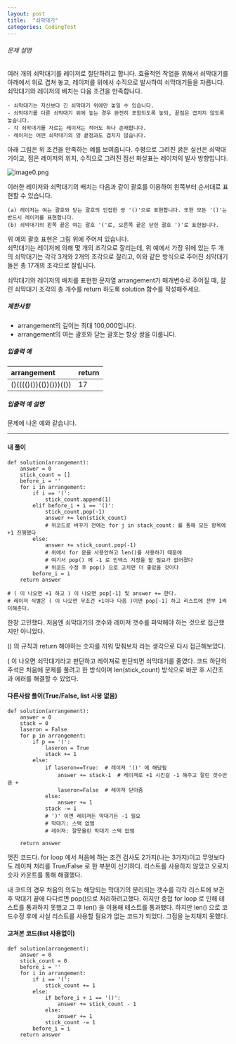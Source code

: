 ```yaml
---
layout: post
title:  "쇠막대기"
categories: CodingTest
---
```



###### 문제 설명

여러 개의 쇠막대기를 레이저로 절단하려고 합니다. 효율적인 작업을 위해서 쇠막대기를 아래에서 위로 겹쳐 놓고, 레이저를 위에서 수직으로 발사하여 쇠막대기들을 자릅니다. 쇠막대기와 레이저의 배치는 다음 조건을 만족합니다.

```
- 쇠막대기는 자신보다 긴 쇠막대기 위에만 놓일 수 있습니다.
- 쇠막대기를 다른 쇠막대기 위에 놓는 경우 완전히 포함되도록 놓되, 끝점은 겹치지 않도록 놓습니다.
- 각 쇠막대기를 자르는 레이저는 적어도 하나 존재합니다.
- 레이저는 어떤 쇠막대기의 양 끝점과도 겹치지 않습니다.
```

아래 그림은 위 조건을 만족하는 예를 보여줍니다. 수평으로 그려진 굵은 실선은 쇠막대기이고, 점은 레이저의 위치, 수직으로 그려진 점선 화살표는 레이저의 발사 방향입니다.

![image0.png](https://grepp-programmers.s3.amazonaws.com/files/ybm/dbd166625b/d3ae656b-bb7b-421c-9f74-fa9ea800b860.png)

이러한 레이저와 쇠막대기의 배치는 다음과 같이 괄호를 이용하여 왼쪽부터 순서대로 표현할 수 있습니다.

```
(a) 레이저는 여는 괄호와 닫는 괄호의 인접한 쌍 '()'으로 표현합니다. 또한 모든 '()'는 반드시 레이저를 표현합니다.
(b) 쇠막대기의 왼쪽 끝은 여는 괄호 '('로, 오른쪽 끝은 닫힌 괄호 ')'로 표현됩니다.
```

위 예의 괄호 표현은 그림 위에 주어져 있습니다.  
쇠막대기는 레이저에 의해 몇 개의 조각으로 잘리는데, 위 예에서 가장 위에 있는 두 개의 쇠막대기는 각각 3개와 2개의 조각으로 잘리고, 이와 같은 방식으로 주어진 쇠막대기들은 총 17개의 조각으로 잘립니다.

쇠막대기와 레이저의 배치를 표현한 문자열 arrangement가 매개변수로 주어질 때, 잘린 쇠막대기 조각의 총 개수를 return 하도록 solution 함수를 작성해주세요.

##### 제한사항

-   arrangement의 길이는 최대 100,000입니다.
-   arrangement의 여는 괄호와 닫는 괄호는 항상 쌍을 이룹니다.

##### 입출력 예

| arrangement | return |
| :-- | :-- |
| ()(((()())(())()))(()) | 17 |

##### 입출력 예 설명

문제에 나온 예와 같습니다.

---

#### 내 풀이

```
def solution(arrangement):
    answer = 0
    stick_count = []
    before_i = ''
    for i in arrangement:
        if i == '(':
            stick_count.append(1)
        elif before_i + i == '()':
            stick_count.pop(-1)
            answer += len(stick_count)
            # 위코드로 바꾸기 전에는 for j in stack_count: 를 통해 모든 항목에 +1 진행했다
        else:
            answer += stick_count.pop(-1)
            # 위에서 for 문을 사용안하고 len()를 사용하기 때문에 
            # 여기서 pop() 에 -1 로 인덱스 지정을 할 필요가 없어졌다 
            # 위코드 수정 후 pop() 으로 고치면 더 좋았을 것이다 
        before_i = i
    return answer

# ( 이 나오면 +1 하고 ) 이 나오면 pop[-1] 및 answer += 한다.
# 레이져 식별은 ( 이 나오면 무조건 +1이다 다음 )이면 pop[-1] 하고 리스트에 전부 1씩 더해준다.
```

한창 고민했다. 처음엔 쇠막대기의 갯수와 레이져 갯수를 파악해야 하는 것으로 접근했지만 아니었다.

() 의 규칙과 return 해야하는 숫자를 끼워 맞춰보자 라는 생각으로 다시 접근해보았다.

( 이 나오면 쇠막대기라고 판단하고 레이져로 판단되면 쇠막대기를 줄였다. 코드 하단의 주석은 처음에 문제를 풀려고 한 방식이며 len(stick\_count) 방식으로 바꾼 후 시간초과 에러를 해결할 수 있었다.

#### 다른사람 풀이(True/False, list 사용 없음)

```
def solution(arrangement):
    answer = 0
    stack = 0
    laseron = False
    for p in arrangement:
        if p == '(':
            laseron = True
            stack += 1
        else:
            if laseron==True:  # 레이져 '()' 에 해당됨
                answer += stack-1  # 레이져로 +1 시킨걸 -1 해주고 잘린 갯수만큼 +
                laseron=False  # 레이져 닫아줌
            else:
                answer += 1
            stack -= 1  
            # ')' 이면 레이져든 막대기든 -1 필요
            # 막대기: 스택 없앰
            # 레이져: 잘못올린 막대기 스택 없앰

    return answer
```

멋진 코드다. for loop 에서 처음에 하는 조건 검사도 2가지(나는 3가지)이고 무엇보다도 레이져 처리를 True/False 로 한 부분이 신기하다. 리스트를 사용하지 않았고 오로지 숫자 카운트를 통해 해결했다.

내 코드의 경우 처음의 의도는 해당되는 막대기의 분리되는 갯수를 각각 리스트에 보관 후 막대기 끝에 다다르면 pop()으로 처리하려고했다. 하지만 중첩 for loop 로 인해 테스트를 통과하지 못했고 그 후 len() 을 이용해 테스트를 통과했다. 하지만 len() 으로 코드수정 후에 사실 리스트를 사용할 필요가 없는 코드가 되었다. 그점을 눈치채지 못했다.

#### 고쳐본 코드(list 사용없이)

```
def solution(arrangement):
    answer = 0
    stick_count = 0
    before_i = ''
    for i in arrangement:
        if i == '(':
            stick_count += 1
        else:
            if before_i + i == '()':
                answer += stick_count - 1
            else:
                answer += 1
            stick_count -= 1
        before_i = i
    return answer
```
